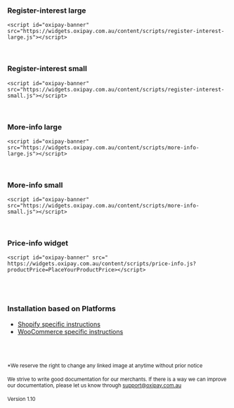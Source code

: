 ### Register-interest large
<script id="registerInterestLarge" src="https://widgets.oxipay.com.au/content/scripts/register-interest-large.js"></script>
```
<script id="oxipay-banner" src="https://widgets.oxipay.com.au/content/scripts/register-interest-large.js"></script>
```
<br/>

### Register-interest small
<script id="registerInterestSmall" src="https://widgets.oxipay.com.au/content/scripts/register-interest-small.js"></script>
```
<script id="oxipay-banner" src="https://widgets.oxipay.com.au/content/scripts/register-interest-small.js"></script>
```
<br/>

### More-info large
<script id="moreInfoLarge" src="https://widgets.oxipay.com.au/content/scripts/more-info-large.js"></script>
```
<script id="oxipay-banner" src="https://widgets.oxipay.com.au/content/scripts/more-info-large.js"></script>
```
<br/>

### More-info small
<script id="moreInfoSmall" src="https://widgets.oxipay.com.au/content/scripts/more-info-small.js"></script>
```
<script id="oxipay-banner" src="https://widgets.oxipay.com.au/content/scripts/more-info-small.js"></script>
```
<br>

### Price-info widget
<script id="oxipay-price-info" src=" https://widgets.oxipay.com.au/content/scripts/price-info.js?productPrice=0"></script>
```
<script id="oxipay-banner" src=" https://widgets.oxipay.com.au/content/scripts/price-info.js?productPrice=PlaceYourProductPrice></script>
```

<br/><br/>

<div class="panel panel-primary">
  <div class="panel-heading">
    <h3 class="panel-title">Installation based on Platforms</h3>
  </div>
  <div class="panel-body">
<ul>
  <li><a href="../../price-info/shopify">Shopify specific instructions</a></li>
  <li><a href="../../price-info/woocommerce">WooCommerce specific instructions</a></li>
</ul>
  </div>
</div>

<br/><br/>

<small>*We reserve the right to change any linked image at anytime without prior notice</small>
<br/><br/>
<small>We strive to write good documentation for our merchants. If there is a way we can improve our documentation, please let us know through <a href="mailto:support@oxipay.com.au?Subject=Oxipay Documentation">support@oxipay.com.au</a></small>
<br>
<br>
<small>Version 1.10</small>
